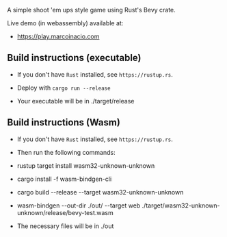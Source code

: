 A simple shoot 'em ups style game using Rust's Bevy crate.

Live demo (in webassembly) available at:

* https://play.marcoinacio.com


## Build instructions (executable)

* If you don't have `Rust` installed, see `https://rustup.rs`.

* Deploy with `cargo run --release`

* Your executable will be in ./target/release


## Build instructions (Wasm)

* If you don't have `Rust` installed, see `https://rustup.rs`.

* Then run the following commands:

* rustup target install wasm32-unknown-unknown

* cargo install -f wasm-bindgen-cli

* cargo build --release --target wasm32-unknown-unknown

* wasm-bindgen --out-dir ./out/ --target web ./target/wasm32-unknown-unknown/release/bevy-test.wasm

* The necessary files will be in ./out
